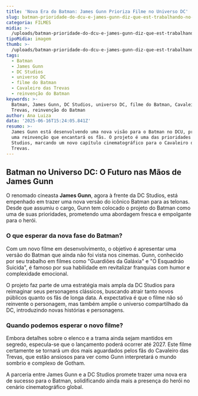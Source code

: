 ```yaml
---
title: 'Nova Era do Batman: James Gunn Prioriza Filme no Universo DC'
slug: batman-prioridade-do-dcu-e-james-gunn-diz-que-est-trabalhando-no-filme
categoria: FILMES
midia: >-
  /uploads/batman-prioridade-do-dcu-e-james-gunn-diz-que-est-trabalhando-no-filme-thumb.png
tipoMidia: imagem
thumb: >-
  /uploads/batman-prioridade-do-dcu-e-james-gunn-diz-que-est-trabalhando-no-filme-thumb.png
tags:
  - Batman
  - James Gunn
  - DC Studios
  - universo DC
  - filme do Batman
  - Cavaleiro das Trevas
  - reinvenção do Batman
keywords: >-
  Batman, James Gunn, DC Studios, universo DC, filme do Batman, Cavaleiro das
  Trevas, reinvenção do Batman
author: Ana Luiza
data: '2025-06-16T15:24:05.841Z'
resumo: >-
  James Gunn está desenvolvendo uma nova visão para o Batman no DCU, prometendo
  uma reinvenção que encantará os fãs. O projeto é uma das prioridades da DC
  Studios, marcando um novo capítulo cinematográfico para o Cavaleiro das
  Trevas.
---
```


## Batman no Universo DC: O Futuro nas Mãos de James Gunn

O renomado cineasta **James Gunn**, agora à frente da DC Studios, está empenhado em trazer uma nova versão do icônico Batman para as telonas. Desde que assumiu o cargo, Gunn tem colocado o projeto do Batman como uma de suas prioridades, prometendo uma abordagem fresca e empolgante para o herói.

### O que esperar da nova fase do Batman?

Com um novo filme em desenvolvimento, o objetivo é apresentar uma versão do Batman que ainda não foi vista nos cinemas. Gunn, conhecido por seu trabalho em filmes como "Guardiões da Galáxia" e "O Esquadrão Suicida", é famoso por sua habilidade em revitalizar franquias com humor e complexidade emocional.

O projeto faz parte de uma estratégia mais ampla da DC Studios para reimaginar seus personagens clássicos, buscando atrair tanto novos públicos quanto os fãs de longa data. A expectativa é que o filme não só reinvente o personagem, mas também amplie o universo compartilhado da DC, introduzindo novas histórias e personagens.

### Quando podemos esperar o novo filme?

Embora detalhes sobre o elenco e a trama ainda sejam mantidos em segredo, especula-se que o lançamento poderá ocorrer até 2027. Este filme certamente se tornará um dos mais aguardados pelos fãs do Cavaleiro das Trevas, que estão ansiosos para ver como Gunn interpretará o mundo sombrio e complexo de Gotham.

A parceria entre James Gunn e a DC Studios promete trazer uma nova era de sucesso para o Batman, solidificando ainda mais a presença do herói no cenário cinematográfico global.
